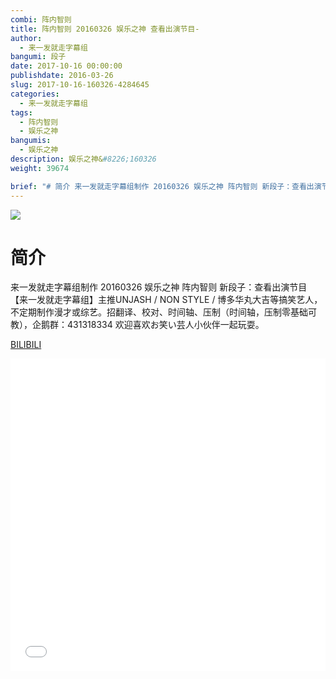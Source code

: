 ```yaml
---
combi: 阵内智则
title: 阵内智则 20160326 娱乐之神 查看出演节目-
author: 
  - 来一发就走字幕组
bangumi: 段子
date: 2017-10-16 00:00:00
publishdate: 2016-03-26
slug: 2017-10-16-160326-4284645
categories: 
  - 来一发就走字幕组
tags: 
  - 阵内智则
  - 娱乐之神
bangumis: 
  - 娱乐之神
description: 娱乐之神&#8226;160326
weight: 39674

brief: "# 简介 来一发就走字幕组制作 20160326 娱乐之神 阵内智则 新段子：查看出演节目 【来一发就走字幕组】主推UNJASH / NON STYLE / 博多华丸大吉等搞笑艺人，不定期制作漫才或综艺。招翻译、校对、时间轴、压制（时间轴，压制零基础可教），企鹅群：431318334 欢迎喜欢お笑い芸人小伙伴一起玩耍。"
---
```


![](https://i.imgur.com/5mLTXtM.jpg)

# 简介  
来一发就走字幕组制作 20160326 娱乐之神 阵内智则 新段子：查看出演节目 【来一发就走字幕组】主推UNJASH / NON STYLE / 博多华丸大吉等搞笑艺人，不定期制作漫才或综艺。招翻译、校对、时间轴、压制（时间轴，压制零基础可教），企鹅群：431318334 欢迎喜欢お笑い芸人小伙伴一起玩耍。

  [BILIBILI](https://www.bilibili.com/video/av4284645/)


<div class="vcontainer">  <iframe class='video' src="//www.bilibili.com/blackboard/player.html?aid=4284645" width="100%" height="500" frameborder="0" allowfullscreen="allowfullscreen"></iframe></div>
